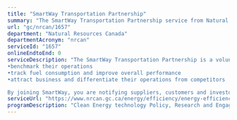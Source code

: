 ```yaml
---
title: "SmartWay Transportation Partnership"
summary: "The SmartWay Transportation Partnership service from Natural Resources Canada is not available end-to-end online, according to the GC Service Inventory."
url: "gc/nrcan/1657"
department: "Natural Resources Canada"
departmentAcronym: "nrcan"
serviceId: "1657"
onlineEndtoEnd: 0
serviceDescription: "The SmartWay Transportation Partnership is a voluntary program that encourages best practices in freight supply chains. SmartWay helps partners to:
•benchmark their operations
•track fuel consumption and improve overall performance
•attract business and differentiate their operations from competitors

By joining SmartWay, you are notifying suppliers, customers and investors that your sustainability goals include a commitment to clean freight."
serviceUrl: "https://www.nrcan.gc.ca/energy/efficiency/energy-efficiency-transportation-and-alternative-fuels/fuel-efficiency-commercial-transportation/smartway-fuel-efficient-freight-transportation/smartway-partners/join-smartway/21056"
programDescription: "Clean Energy technology Policy, Research and Engagement"
---
```


